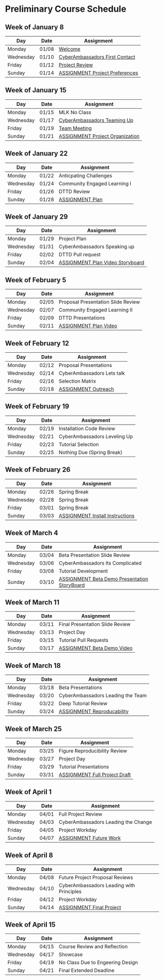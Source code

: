 # Preliminary Course Schedule  


## Week of January 8

| Day | Date | Assignment |
|------|---------|------------|
| Monday | 01/08 |  [Welcome](0108-Welcome) |
| Wednesday | 01/10 |  [CyberAmbassadors First Contact](0110-CyberAmbassadors_First_Contact) |
| Friday | 01/12 |  [Project Review](0112-Project_Review) |
| Sunday | 01/14 |  [ASSIGNMENT Project Preferences](0114-ASSIGNMENT_Project_Preferences) |

## Week of January 15

| Day | Date | Assignment |
|------|---------|------------|
| Monday | 01/15 | MLK No Class |
| Wednesday | 01/17 |  [CyberAmbassadors Teaming Up](0117-CyberAmbassadors_Teaming_Up) |
| Friday | 01/19 |  [Team Meeting](0119-Team_Meeting) |
| Sunday | 01/21 |  [ASSIGNMENT Project Organization](0121-ASSIGNMENT_Project_Organization) |

## Week of January 22

| Day | Date | Assignment |
|------|---------|------------|
| Monday | 01/22 | Anticpating Challenges |
| Wednesday | 01/24 | Community Engaged Learning I |
| Friday | 01/26 | DTTD Review |
| Sunday | 01/28 |  [ASSIGNMENT Plan](0128-ASSIGNMENT_Plan) |

## Week of January 29

| Day | Date | Assignment |
|------|---------|------------|
| Monday | 01/29 | Project Plan |
| Wednesday | 01/31 | CyberAmbassadors Speaking up |
| Friday | 02/02 | DTTD Pull request |
| Sunday | 02/04 |  [ASSIGNMENT Plan Video Storyboard](0204-ASSIGNMENT_Plan_Video_Storyboard) |

## Week of February 5

| Day | Date | Assignment |
|------|---------|------------|
| Monday | 02/05 | Proposal Presentation Slide Review |
| Wednesday | 02/07 | Community Engaged Learning II |
| Friday | 02/09 | DTTD Presentations |
| Sunday | 02/11 |  [ASSIGNMENT Plan Video](0211-ASSIGNMENT_Plan_Video) |

## Week of February 12

| Day | Date | Assignment |
|------|---------|------------|
| Monday | 02/12 | Proposal Presentations |
| Wednesday | 02/14 | CyberAmbassadors Lets talk |
| Friday | 02/16 | Selection Matrix |
| Sunday | 02/18 |  [ASSIGNMENT Outreach](0218-ASSIGNMENT_Outreach) |

## Week of February 19

| Day | Date | Assignment |
|------|---------|------------|
| Monday | 02/19 | Installation Code Review |
| Wednesday | 02/21 | CyberAmbassadors Leveling Up |
| Friday | 02/23 | Tutorial Selection |
| Sunday | 02/25 | Nothing Due (Spring Break) |

## Week of February 26

| Day | Date | Assignment |
|------|---------|------------|
| Monday | 02/26 | Spring Break |
| Wednesday | 02/28 | Spring Break |
| Friday | 03/01 | Spring Break |
| Sunday | 03/03 |  [ASSIGNMENT Install Instructions](0303-ASSIGNMENT_Install_Instructions) |

## Week of March 4

| Day | Date | Assignment |
|------|---------|------------|
| Monday | 03/04 | Beta Presentation Slide Review |
| Wednesday | 03/06 | CyberAmbassadors Its Complicated |
| Friday | 03/08 | Tutorial Development |
| Sunday | 03/10 |  [ASSIGNMENT Beta Demo Presentation StoryBoard](0310-ASSIGNMENT_Beta_Demo_Presentation_StoryBoard) |

## Week of March 11

| Day | Date | Assignment |
|------|---------|------------|
| Monday | 03/11 | Final Presentation Slide Review |
| Wednesday | 03/13 | Project Day |
| Friday | 03/15 | Tutorial Pull Requests |
| Sunday | 03/17 |  [ASSIGNMENT Beta Demo Video](0317-ASSIGNMENT_Beta_Demo_Video) |

## Week of March 18

| Day | Date | Assignment |
|------|---------|------------|
| Monday | 03/18 | Beta Presentations |
| Wednesday | 03/20 | CyberAmbassadors Leading the Team |
| Friday | 03/22 | Deep Tutorial Review |
| Sunday | 03/24 |  [ASSIGNMENT Reproducability](0324-ASSIGNMENT_Reproducability) |

## Week of March 25

| Day | Date | Assignment |
|------|---------|------------|
| Monday | 03/25 | Figure Reproducibility Review |
| Wednesday | 03/27 | Project Day |
| Friday | 03/29 | Tutorial Presentations |
| Sunday | 03/31 |  [ASSIGNMENT Full Project Draft](0331-ASSIGNMENT_Full_Project_Draft) |

## Week of April 1

| Day | Date | Assignment |
|------|---------|------------|
| Monday | 04/01 | Full Project Review |
| Wednesday | 04/03 | CyberAmbassadors Leading the Change |
| Friday | 04/05 | Project Workday |
| Sunday | 04/07 |  [ASSIGNMENT Future Work](0407-ASSIGNMENT_Future_Work) |

## Week of April 8

| Day | Date | Assignment |
|------|---------|------------|
| Monday | 04/08 | Future Project Proposal Reviews |
| Wednesday | 04/10 | CyberAmbassadors Leading with Principles |
| Friday | 04/12 | Project Workday |
| Sunday | 04/14 |  [ASSIGNMENT Final Project](0414-ASSIGNMENT_Final_Project) |

## Week of April 15

| Day | Date | Assignment |
|------|---------|------------|
| Monday | 04/15 | Course Review and Reflection |
| Wednesday | 04/17 | Showcase |
| Friday | 04/19 | No Class Due to Engeering Design |
| Sunday | 04/21 | Final Extended Deadline |

